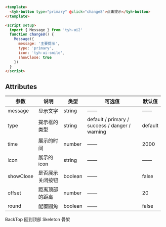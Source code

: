 ```html
<template>
  <tyh-button type="primary" @click="change8">点击提示</tyh-button>
</template>

<script setup>
  import { Message } from 'tyh-ui2'
  function change8() {
    Message({
      message: '主要提示',
      type: 'primary',
      icon: 'tyh-ui-smile',
      showClose: true
    })
  }
</script>
```

## Attributes

| 参数      | 说明             | 类型    | 可选值                                         | 默认值  |
| --------- | ---------------- | ------- | ---------------------------------------------- | ------- |
| message   | 显示文字         | string  | ——                                             | ——      |
| type      | 提示框的类型     | string  | default / primary / success / danger / warning | default |
| time      | 展示的时间       | number  | ——                                             | 2000    |
| icon      | 展示的 icon      | string  | ——                                             | ——      |
| showClose | 是否展示关闭按钮 | boolean | ——                                             | false   |
| offset    | 距离顶部的距离   | number  | ——                                             | 20      |
| round     | 配置圆角         | boolean | ——                                             | false   |

<tyh-turn-page style="margin: 50px 0">
  <tyh-turn-page-item direction="left" url="/component/backtop">
    BackTop 回到顶部
  </tyh-turn-page-item>
  <tyh-turn-page-item direction="right" url="/component/skeleton">
    Skeleton 骨架
  </tyh-turn-page-item>
</tyh-turn-page>
